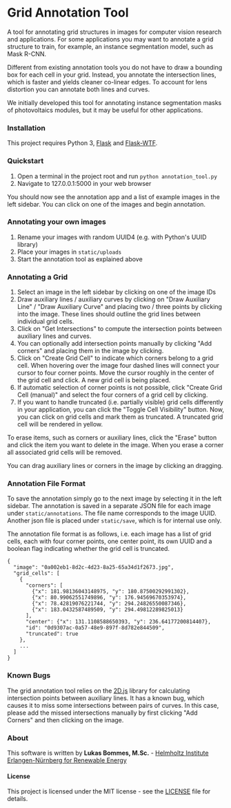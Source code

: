 # Grid Annotation Tool

A tool for annotating grid structures in images for computer vision research and applications. For some applications you may want to annotate a grid structure to train, for example, an instance segmentation model, such as Mask R-CNN.

Different from existing annotation tools you do not have to draw a bounding box for each cell in your grid. Instead, you annotate the intersection lines, which is faster and yields cleaner co-linear edges. To account for lens distortion you can annotate both lines and curves.

We initially developed this tool for annotating instance segmentation masks of photovoltaics modules, but it may be useful for other applications.


### Installation

This project requires Python 3, [Flask](https://pypi.org/project/Flask/) and [Flask-WTF](https://pypi.org/project/Flask-WTF/).


### Quickstart

1. Open a terminal in the project root and run `python annotation_tool.py`
2. Navigate to 127.0.0.1:5000 in your web browser

You should now see the annotation app and a list of example images in the left sidebar. You can click on one of the images and begin annotation.


### Annotating your own images

1. Rename your images with random UUID4 (e.g. with Python's UUID library)
2. Place your images in `static/uploads`
3. Start the annotation tool as explained above


### Annotating a Grid

1. Select an image in the left sidebar by clicking on one of the image IDs
2. Draw auxiliary lines / auxiliary curves by clicking on "Draw Auxiliary Line" / "Draw Auxiliary Curve" and placing two / three points by clicking into the image. These lines should outline the grid lines between individual grid cells.
3. Click on "Get Intersections" to compute the intersection points between auxiliary lines and curves.
4. You can optionally add intersection points manually by clicking "Add corners" and placing them in the image by clicking.
5. Click on "Create Grid Cell" to indicate which corners belong to a grid cell. When hovering over the image four dashed lines will connect your cursor to four corner points. Move the cursor roughly in the center of the grid cell and click. A new grid cell is being placed.
6. If automatic selection of corner points is not possible, click "Create Grid Cell (manual)" and select the four corners of a grid cell by clicking.
7. If you want to handle truncated (i.e. partially visible) grid cells differently in your application, you can click the "Toggle Cell Visibility" button. Now, you can click on grid cells and mark them as truncated. A truncated grid cell will be rendered in yellow.

To erase items, such as corners or auxiliary lines, click the "Erase" button and click the item you want to delete in the image. When you erase a corner all associated grid cells will be removed.

You can drag auxiliary lines or corners in the image by clicking an dragging.


### Annotation File Format

To save the annotation simply go to the next image by selecting it in the left sidebar. The annotation is saved in a separate JSON file for each image under `static/annotations`. The file name corresponds to the image UUID. Another json file is placed under `static/save`, which is for internal use only.

The annotation file format is as follows, i.e. each image has a list of grid cells, each with four corner points, one center point, its own UUID and a boolean flag indicating whether the grid cell is truncated.
```
{
  "image": "0a002eb1-8d2c-4d23-8a25-65a34d1f2673.jpg",
  "grid_cells": [
    {
      "corners": [
        {"x": 181.98136043148975, "y": 180.87500292991302},
        {"x": 80.99062551749896, "y": 176.94569670353974},
        {"x": 78.42819076221744, "y": 294.24826550087346},
        {"x": 183.0432587489509, "y": 294.49812289825013}
      ],
      "center": {"x": 131.1108588650393, "y": 236.64177200814407},
      "id": "0d9307ac-0a57-48e9-897f-8d782e844509",
      "truncated": true
    },
    ...
  ]
}
```

### Known Bugs

The grid annotation tool relies on the [2D.js](http://www.kevlindev.com/geometry/2D/intersections/index.htm) library for calculating intersection points between auxiliary lines. It has a known bug, which causes it to miss some intersections between pairs of curves. In this case, please add the missed intersections manually by first clicking "Add Corners" and then clicking on the image.

### About

This software is written by **Lukas Bommes, M.Sc.** - [Helmholtz Institute Erlangen-Nürnberg for Renewable Energy](https://www.hi-ern.de/hi-ern/EN/home.html)


#### License

This project is licensed under the MIT license - see the [LICENSE](LICENSE) file for details.
